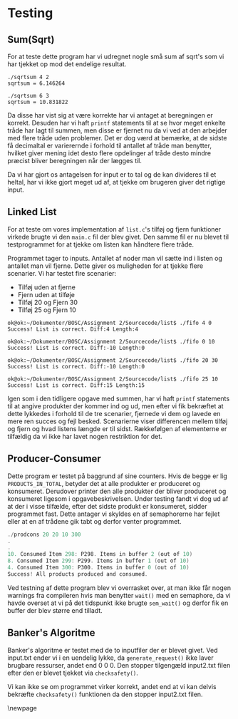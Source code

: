 # Testing

## Sum(Sqrt)
For at teste dette program har vi udregnet nogle små sum af sqrt's som vi har tjekket op mod det endelige resultat.

~~~
./sqrtsum 4 2
sqrtsum = 6.146264

./sqrtsum 6 3
sqrtsum = 10.831822
~~~

Da disse har vist sig at være korrekte har vi antaget at beregningen er korrekt. Desuden har vi haft `printf` statements til at se hvor meget enkelte tråde har lagt til summen, men disse er fjernet nu da vi ved at den arbejder med flere tråde uden problemer.
Det er dog værd at bemærke, at de sidste få decimaltal er varierernde i forhold til antallet af tråde man benytter, hvilket giver mening idet desto flere opdelinger af tråde desto mindre præcist bliver beregningen når der lægges til.

Da vi har gjort os antagelsen for input er to tal og de kan divideres til et heltal, har vi ikke gjort meget ud af, at tjekke om brugeren giver det rigtige input.

## Linked List
For at teste om vores implementation af `list.c`'s tilføj og fjern funktioner virkede brugte vi den `main.c` fil der blev givet. Den samme fil er nu blevet til testprogrammet for at tjekke om listen kan håndtere flere tråde.

Programmet tager to inputs. Antallet af noder man vil sætte ind i listen og antallet man vil fjerne. Dette giver os muligheden for at tjekke flere scenarier.
Vi har testet fire scenarier:

* Tilføj uden at fjerne
* Fjern uden at tilføje
* Tilføj 20 og Fjern 30
* Tilføj 25 og Fjern 10

~~~
ok@ok:~/Dokumenter/BOSC/Assignment 2/Sourcecode/list$ ./fifo 4 0
Success! List is correct. Diff:4 Length:4

ok@ok:~/Dokumenter/BOSC/Assignment 2/Sourcecode/list$ ./fifo 0 10
Success! List is correct. Diff:-10 Length:0

ok@ok:~/Dokumenter/BOSC/Assignment 2/Sourcecode/list$ ./fifo 20 30
Success! List is correct. Diff:-10 Length:0

ok@ok:~/Dokumenter/BOSC/Assignment 2/Sourcecode/list$ ./fifo 25 10
Success! List is correct. Diff:15 Length:15
~~~

Igen som i den tidligere opgave med summen, har vi haft `printf` statements til at angive produkter der kommer ind og ud, men efter vi fik bekræftet at dette lykkedes i forhold til de tre scenarier, fjernede vi dem og lavede en mere ren succes og fejl besked. Scenarierne viser differencen mellem tilføj og fjern og hvad listens længde er til sidst. Rækkefølgen af elementerne er tilfældig da vi ikke har lavet nogen restriktion for det.

## Producer-Consumer
Dette program er testet på baggrund af sine counters. Hvis de begge er lig `PRODUCTS_IN_TOTAL`, betyder det at alle produkter er produceret og konsumeret.
Derudover printer den alle produkter der bliver produceret og konsumeret ligesom i opgavebeskrivelsen. Under testing fandt vi dog ud af at der i visse tilfælde, efter det sidste produkt er konsumeret, sidder programmet fast. Dette antager vi skyldes en af semaphorerne har fejlet eller at en af trådene gik tabt og derfor venter programmet.

~~~c
./prodcons 20 20 10 300
.
.
10. Consumed Item 298: P298. Items in buffer 2 (out of 10)
8. Consumed Item 299: P299. Items in buffer 1 (out of 10)
4. Consumed Item 300: P300. Items in buffer 0 (out of 10)
Success! All products produced and consumed.
~~~

Ved testning af dette program blev vi overrasket over, at man ikke får nogen warnings fra compileren hvis man benytter `wait()` med en semaphore, da vi havde overset at vi på det tidspunkt ikke brugte `sem_wait()` og derfor fik en buffer der blev større end tilladt.

## Banker's Algoritme
Banker's algoritme er testet med de to inputfiler der er blevet givet. Ved input.txt ender vi i en uendelig lykke, da `generate_request()` ikke laver brugbare ressurser, andet end 0 0 0. Den stopper tilgengæld input2.txt filen efter den er blevet tjekket via `checksafety()`.

Vi kan ikke se om programmet virker korrekt, andet end at vi kan delvis bekræfte `checksafety()` funktionen da den stopper input2.txt filen.

\newpage
